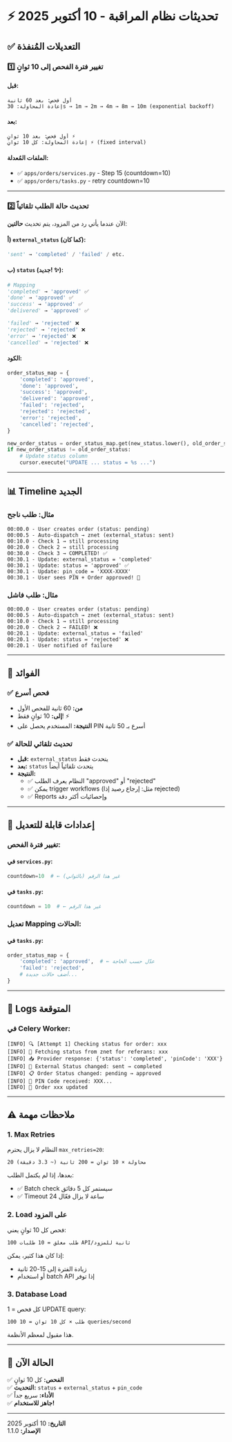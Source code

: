 # ⚡ تحديثات نظام المراقبة - 10 أكتوبر 2025

## ✅ التعديلات المُنفذة

### 1️⃣ تغيير فترة الفحص إلى 10 ثوانٍ

#### قبل:
```
أول فحص: بعد 60 ثانية
إعادة المحاولة: 30s → 1m → 2m → 4m → 8m → 10m (exponential backoff)
```

#### بعد:
```
أول فحص: بعد 10 ثوانٍ ⚡
إعادة المحاولة: كل 10 ثوانٍ ⚡ (fixed interval)
```

#### الملفات المُعدلة:
- ✅ `apps/orders/services.py` - Step 15 (countdown=10)
- ✅ `apps/orders/tasks.py` - retry countdown=10

---

### 2️⃣ تحديث حالة الطلب تلقائياً

الآن عندما يأتي رد من المزود، يتم تحديث **حالتين**:

#### أ) `external_status` (كما كان):
```python
'sent' → 'completed' / 'failed' / etc.
```

#### ب) `status` (جديد! ✨):
```python
# Mapping
'completed' → 'approved' ✅
'done' → 'approved' ✅
'success' → 'approved' ✅
'delivered' → 'approved' ✅

'failed' → 'rejected' ❌
'rejected' → 'rejected' ❌
'error' → 'rejected' ❌
'cancelled' → 'rejected' ❌
```

#### الكود:
```python
order_status_map = {
    'completed': 'approved',
    'done': 'approved',
    'success': 'approved',
    'delivered': 'approved',
    'failed': 'rejected',
    'rejected': 'rejected',
    'error': 'rejected',
    'cancelled': 'rejected',
}

new_order_status = order_status_map.get(new_status.lower(), old_order_status)
if new_order_status != old_order_status:
    # Update status column
    cursor.execute("UPDATE ... status = %s ...")
```

---

## 📊 Timeline الجديد

### مثال: طلب ناجح
```
00:00.0 - User creates order (status: pending)
00:00.5 - Auto-dispatch → znet (external_status: sent)
00:10.0 - Check 1 → still processing
00:20.0 - Check 2 → still processing
00:30.0 - Check 3 → COMPLETED! ✅
00:30.1 - Update: external_status = 'completed'
00:30.1 - Update: status = 'approved' ✅
00:30.1 - Update: pin_code = 'XXXX-XXXX'
00:30.1 - User sees PIN + Order approved! 🎉
```

### مثال: طلب فاشل
```
00:00.0 - User creates order (status: pending)
00:00.5 - Auto-dispatch → znet (external_status: sent)
00:10.0 - Check 1 → still processing
00:20.0 - Check 2 → FAILED! ❌
00:20.1 - Update: external_status = 'failed'
00:20.1 - Update: status = 'rejected' ❌
00:20.1 - User notified of failure
```

---

## 🎯 الفوائد

### ✅ فحص أسرع
- **من:** 60 ثانية للفحص الأول
- **إلى:** 10 ثوانٍ فقط! ⚡
- **النتيجة:** المستخدم يحصل على PIN أسرع بـ 50 ثانية

### ✅ تحديث تلقائي للحالة
- **قبل:** `external_status` يتحدث فقط
- **بعد:** `status` يتحدث تلقائياً أيضاً
- **النتيجة:** 
  - ✅ النظام يعرف الطلب "approved" أو "rejected"
  - ✅ يمكن trigger workflows (مثل: إرجاع رصيد إذا rejected)
  - ✅ Reports وإحصائيات أكثر دقة

---

## 🔧 إعدادات قابلة للتعديل

### تغيير فترة الفحص:

#### في `services.py`:
```python
countdown=10  # ← غير هذا الرقم (بالثواني)
```

#### في `tasks.py`:
```python
countdown = 10  # ← غير هذا الرقم
```

### تعديل Mapping الحالات:

#### في `tasks.py`:
```python
order_status_map = {
    'completed': 'approved',  # ← عدّل حسب الحاجة
    'failed': 'rejected',
    # أضف حالات جديدة...
}
```

---

## 📝 Logs المتوقعة

### في Celery Worker:
```
[INFO] 🔍 [Attempt 1] Checking status for order: xxx
[INFO] 📡 Fetching status from znet for referans: xxx
[INFO] 📥 Provider response: {'status': 'completed', 'pinCode': 'XXX'}
[INFO] 🔄 External Status changed: sent → completed
[INFO] 📋 Order Status changed: pending → approved
[INFO] 🔑 PIN Code received: XXX...
[INFO] 💾 Order xxx updated
```

---

## ⚠️ ملاحظات مهمة

### 1. Max Retries
النظام لا يزال يحترم `max_retries=20`:
```
20 محاولة × 10 ثوانٍ = 200 ثانية (~ 3.3 دقيقة)
```

بعدها، إذا لم يكتمل الطلب:
- ✅ Batch check سيستمر كل 5 دقائق
- ✅ Timeout 24 ساعة لا يزال فعّال

### 2. Load على المزود
فحص كل 10 ثوانٍ يعني:
```
100 طلب معلق = 10 طلبات API/ثانية للمزود
```

إذا كان هذا كثير، يمكن:
- زيادة الفترة إلى 15-20 ثانية
- أو استخدام batch API إذا توفر

### 3. Database Load
كل فحص = 1 UPDATE query:
```
100 طلب × كل 10 ثوانٍ = 10 queries/second
```
هذا مقبول لمعظم الأنظمة.

---

## 🚀 الحالة الآن

✅ **الفحص:** كل 10 ثوانٍ  
✅ **التحديث:** `status` + `external_status` + `pin_code`  
✅ **الأداء:** سريع جداً  
✅ **جاهز للاستخدام!**

---

**التاريخ:** 10 أكتوبر 2025  
**الإصدار:** 1.1.0
